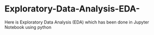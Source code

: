 # Exploratory-Data-Analysis-EDA-
Here is Exploratory Data Analysis (EDA) which has been done in Jupyter Notebook using python
